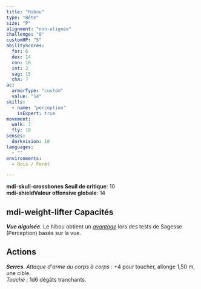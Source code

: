 ```yaml
---
title: "Hibou"
type: "Bête"
size: "P"
alignment: "non-alignée"
challenge: "0"
customHP: "5"
abilityScores:
  for: 6
  dex: 14
  con: 10
  int: 2
  sag: 15
  cha: 7
ac:
  armorType: "custom"
  value: "14"
skills:
  - name: "perception"
    isExpert: true
movement:
  walk: 3
  fly: 18
senses:
  darkvision: 18
languages:
  - ""
environments:
  - Bois / Forêt

---
```

**<v-icon>mdi-skull-crossbones</v-icon> Seuil de critique**: 10        
**<v-icon>mdi-shield</v-icon>Valeur offensive globale**: 14     
## <v-icon>mdi-weight-lifter</v-icon> Capacités
_**Vue aiguisée**_. Le hibou obtient un [_avantage_](/utiliser-les-caracteristiques/#avantage-et-desavantage) lors des tests de Sagesse (Perception) basés sur la vue.

## Actions
_**Serres**_. _Attaque d'arme au corps à corps_ : +4 pour toucher, allonge 1,50 m, une cible.  
_Touché_ : 1d6 dégâts tranchants.
